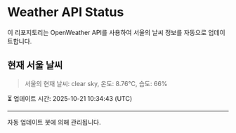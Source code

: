 
# Weather API Status

이 리포지토리는 OpenWeather API를 사용하여 서울의 날씨 정보를 자동으로 업데이트합니다.

## 현재 서울 날씨
> 서울의 현재 날씨: clear sky, 온도: 8.76°C, 습도: 66%

⏳ 업데이트 시간: 2025-10-21 10:34:43 (UTC)

---
자동 업데이트 봇에 의해 관리됩니다.
